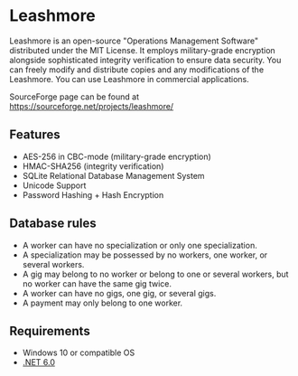 # Leashmore

Leashmore is an open-source "Operations Management Software" distributed under the MIT License. It employs military-grade encryption alongside sophisticated integrity verification to ensure data security.
You can freely modify and distribute copies and any modifications of the
Leashmore.
You can use Leashmore in commercial applications.

SourceForge page can be found at https://sourceforge.net/projects/leashmore/

## Features
- AES-256 in CBC-mode (military-grade encryption)
- HMAC-SHA256 (integrity verification)
- SQLite Relational Database Management System
- Unicode Support
- Password Hashing + Hash Encryption

## Database rules
- A worker can have no specialization or only one specialization.
- A specialization may be possessed by no workers, one worker, or several workers.
- A gig may belong to no worker or belong to one or several workers, but no worker can have the same gig twice.
- A worker can have no gigs, one gig, or several gigs.
- A payment may only belong to one worker.

## Requirements
- Windows 10 or compatible OS
- [.NET 6.0](https://dotnet.microsoft.com/en-us/download/dotnet/6.0)
